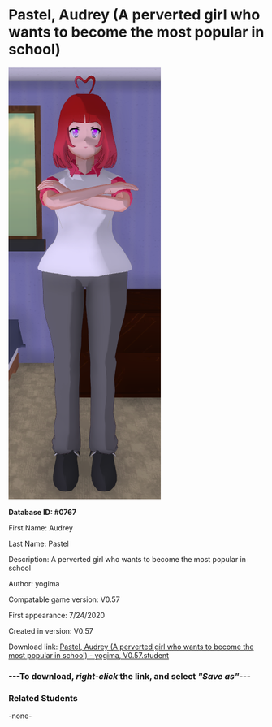 # Pastel, Audrey (A perverted girl who wants to become the most popular in school)

<img src="../../Files/Images/Pastel, Audrey (A perverted girl who wants to become the most popular in school).png" title="Pastel, Audrey (A perverted girl who wants to become the most popular in school) - yogima, V0.57">

**Database ID: #0767**

First Name: Audrey

Last Name: Pastel

Description: A perverted girl who wants to become the most popular in school

Author: yogima

Compatable game version: V0.57

First appearance: 7/24/2020

Created in version: V0.57

Download link: <a href="https://raw.githubusercontent.com/Arbiter1223/Daigaku-Gurashi-Custom-Students/master/Files/Student%20Files/Pastel%2C%20Audrey%20(A%20perverted%20girl%20who%20wants%20to%20become%20the%20most%20popular%20in%20school)%20-%20yogima%2C%20V0.57.student">Pastel, Audrey (A perverted girl who wants to become the most popular in school) - yogima, V0.57.student</a>

### ---**To download, _right-click_ the link, and select _"Save as"_**---

### Related Students

-none-

